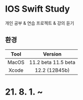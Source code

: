 # IOS Swift Study
개인 공부 & 연습 프로젝트 & 강의 듣기

## 환경
| Tool | Version |
|:------:|:------:|
| MacOS | 11.2 beta 11.5 beta |
| Xcode | 12.2 (12B45b) |


# 21. 8. 1. ~
